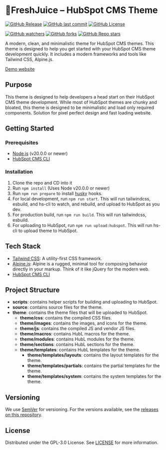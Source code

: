 # 🍹FreshJuice – HubSpot CMS Theme

[![GitHub Release](https://img.shields.io/github/v/release/freshjuice-dev/freshjuice-hubspot-theme)](https://github.com/freshjuice-dev/freshjuice-hubspot-theme/releases)
[![GitHub last commit](https://img.shields.io/github/last-commit/freshjuice-dev/freshjuice-hubspot-theme)](https://github.com/freshjuice-dev/freshjuice-hubspot-theme/commits/main)
[![GitHub License](https://img.shields.io/github/license/freshjuice-dev/freshjuice-hubspot-theme)](https://github.com/freshjuice-dev/freshjuice-hubspot-theme/blob/main/LICENSE)

[![GitHub watchers](https://img.shields.io/github/watchers/freshjuice-dev/freshjuice-hubspot-theme)](https://github.com/freshjuice-dev/freshjuice-hubspot-theme/watchers)
[![GitHub forks](https://img.shields.io/github/forks/freshjuice-dev/freshjuice-hubspot-theme)](https://github.com/freshjuice-dev/freshjuice-hubspot-theme/network/members)
[![GitHub Repo stars](https://img.shields.io/github/stars/freshjuice-dev/freshjuice-hubspot-theme)](https://github.com/freshjuice-dev/freshjuice-hubspot-theme/stargazers)


A modern, clean, and minimalistic theme for HubSpot CMS themes. This theme is designed to help you get started with your HubSpot CMS theme development quickly. It includes a modern frameworks and tools like Tailwind CSS, Alpine.js.

[Demo website](https://freshjuice.dev/hubspot-theme/)

## Purpose

This theme is designed to help developers a head start on their HubSpot CMS theme development. While most of HubSpot themes are chunky and bloated, this theme is designed to be minimalistic and load only required components. Solution for pixel perfect design and fast loading website.


## Getting Started

### Prerequisites

- [Node.js](https://nodejs.org/en/) (v20.0.0 or newer)
- [HubSpot CMS CLI](https://developers.hubspot.com/docs/cms/developer-reference/local-development-cli)

### Installation

1. Clone the repo and CD into it
1. Run `npm install` (Uses Node v20.0.0 or newer)
1. Run `npm run prepare` to install [husky](https://typicode.github.io/husky/) hooks.
1. For local development, run `npm run start`. This will run tailwindcss, esbuild, and hs-cli to watch, and rebuild, and upload to HubSpot as you dev.
1. For production build, run `npm run build`. This will run tailwindcss, esbuild.
1. For uploading to HubSpot, run `npm run upload:hubspot`. This will run hs-cli to upload theme to HubSpot.

## Tech Stack

- [Tailwind CSS](https://tailwindcss.com/): A utility-first CSS framework.
- [Alpine.js](https://alpinejs.dev/): Alpine is a rugged, minimal tool for composing behavior directly in your markup. Think of it like jQuery for the modern web.
- [HubSpot CMS CLI](https://developers.hubspot.com/docs/cms/developer-reference/local-development-cli)

## Project Structure

- **scripts**: contains helper scripts for building and uploading to HubSpot.
- **source**: contains source files for the theme.
- **theme**: contains the theme files that will be uploaded to HubSpot.
  - **theme/css**: contains the compiled CSS files.
  - **theme/images**: contains the images, and icons for the theme.
  - **theme/js**: contains the compiled JS and vendor JS files.
  - **theme/macros**: contains HubL macros for the theme.
  - **theme/modules**: contains HubL modules for the theme.
  - **theme/sections**: contains HubL sections for the theme.
  - **theme/templates**: contains HubL templates for the theme.
    - **theme/templates/layouts**: contains the layout templates for the theme.
    - **theme/templates/partials**: contains the partial templates for the theme.
    - **theme/templates/system**: contains the system templates for the theme.

## Versioning

We use [SemVer](http://semver.org/) for versioning. For the versions available, see the [releases on this repository](https://github.com/freshjuice-dev/freshjuice-hubspot-theme/releases).

## License

Distributed under the GPL-3.0 License. See [LICENSE](./LICENSE) for more information.
